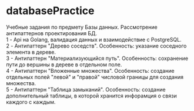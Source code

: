 # databasePractice
Учебные задания по предмету Базы данных. Рассмотрение антипаттернов проектирования БД.<br>
1 - Api на Golang, валидация данных и взаимодействие с PostgreSQL.<br>
2 - Антипаттерн "Дерево соседств". Особенность: указание соседного элемента в дереве.<br>
3 - Антипаттерн "Материализующийся путь". Особенность: сохранение пути до вершины в дереве в отдельном поле.<br>
4 - Антипаттерн "Вложенные множества". Особенность: создание отдельных полей "левой" и "правой" числовой границы для создания множества.<br>
5 - Антипаттерн "Таблица замыканий". Особенность: создание дополнительный таблицы, в которой хранится инфорамция о связи каждого с каждым.
